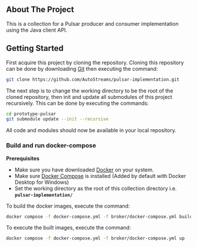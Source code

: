 ## About The Project
This is a collection for a Pulsar producer and consumer implementation using the Java client API.

## Getting Started
First acquire this project by cloning the repository. Cloning this repository can be done by downloading [Git](https://git-scm.com/) then executing the command:
```bash
git clone https://github.com/AutoStreams/pulsar-implementation.git
```
The next step is to change the working directory to be the root of the cloned repository, then init and update all submodules of this project recursively. This can be done by executing the commands:

```bash
cd prototype-pulsar
git submodule update --init --recursive
```

All code and modules should now be available in your local repository.

### Build and run docker-compose

**Prerequisites**
* Make sure you have downloaded [Docker](https://www.docker.com/) on your system.
* Make sure [Docker Compose](https://docs.docker.com/compose/install/) is installed (Added by default with Docker Desktop for Windows)
* Set the working directory as the root of this collection directory i.e. **`pulsar-implementation/`**

To build the docker images, execute the command:
```bash
docker compose -f docker-compose.yml -f broker/docker-compose.yml build
```

To execute the built images, execute the command:
```bash
docker compose -f docker-compose.yml -f broker/docker-compose.yml up
```
